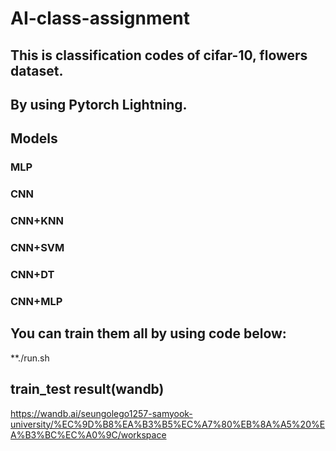 # AI-class-assignment


## This is classification codes of cifar-10, flowers dataset.
## By using Pytorch Lightning.


## Models
### MLP
### CNN
### CNN+KNN
### CNN+SVM
### CNN+DT
### CNN+MLP

## You can train them all by using code below:
**./run.sh


## train_test result(wandb)
https://wandb.ai/seungolego1257-samyook-university/%EC%9D%B8%EA%B3%B5%EC%A7%80%EB%8A%A5%20%EA%B3%BC%EC%A0%9C/workspace

